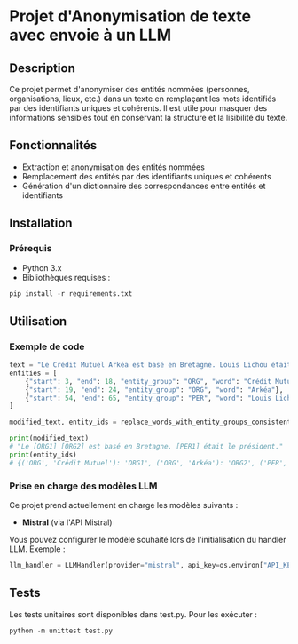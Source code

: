 # Projet d'Anonymisation de texte avec envoie à un LLM

## Description
Ce projet permet d'anonymiser des entités nommées (personnes, organisations, lieux, etc.) dans un texte en remplaçant les mots identifiés par des identifiants uniques et cohérents. Il est utile pour masquer des informations sensibles tout en conservant la structure et la lisibilité du texte.

## Fonctionnalités
- Extraction et anonymisation des entités nommées
- Remplacement des entités par des identifiants uniques et cohérents
- Génération d'un dictionnaire des correspondances entre entités et identifiants

## Installation
### Prérequis
- Python 3.x
- Bibliothèques requises :

```python 
pip install -r requirements.txt
```

## Utilisation
### Exemple de code
```python 
text = "Le Crédit Mutuel Arkéa est basé en Bretagne. Louis Lichou était le président."
entities = [
    {"start": 3, "end": 18, "entity_group": "ORG", "word": "Crédit Mutuel"},
    {"start": 19, "end": 24, "entity_group": "ORG", "word": "Arkéa"},
    {"start": 54, "end": 65, "entity_group": "PER", "word": "Louis Lichou"}
]

modified_text, entity_ids = replace_words_with_entity_groups_consistent_ids(text, entities)

print(modified_text)
# "Le [ORG1] [ORG2] est basé en Bretagne. [PER1] était le président."
print(entity_ids)
# {('ORG', 'Crédit Mutuel'): 'ORG1', ('ORG', 'Arkéa'): 'ORG2', ('PER', 'Louis Lichou'): 'PER1'}
```

### Prise en charge des modèles LLM

Ce projet prend actuellement en charge les modèles suivants :

- **Mistral** (via l'API Mistral)

Vous pouvez configurer le modèle souhaité lors de l'initialisation du handler LLM. Exemple :

```python
llm_handler = LLMHandler(provider="mistral", api_key=os.environ["API_KEY_MISTRAL"])
```

## Tests
Les tests unitaires sont disponibles dans test.py. Pour les exécuter :
```python 
python -m unittest test.py
```
